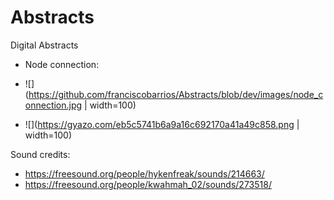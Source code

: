 # Abstracts
Digital Abstracts

- Node connection: 



- ![](https://github.com/franciscobarrios/Abstracts/blob/dev/images/node_connection.jpg | width=100)
- ![](https://gyazo.com/eb5c5741b6a9a16c692170a41a49c858.png | width=100)



Sound credits: 
- https://freesound.org/people/hykenfreak/sounds/214663/ 
- https://freesound.org/people/kwahmah_02/sounds/273518/
